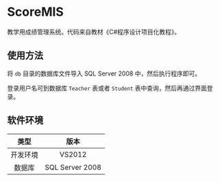 # ScoreMIS

教学用成绩管理系统。代码来自教材《C#程序设计项目化教程》。

## 使用方法

将 `db` 目录的数据库文件导入 SQL Server 2008 中，然后执行程序即可。

登录用户名可到数据库 `Teacher` 表或者 `Student` 表中查询，然后再通过界面登录。

## 软件环境
|类型|版本|
|:-:|:-:|
|开发环境|VS2012
|数据库|SQL Server 2008
